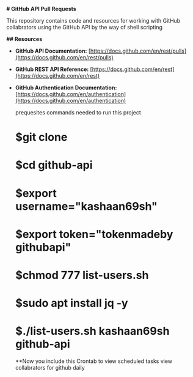  **# GitHub API Pull Requests**

This repository contains code and resources for working with GitHub collabrators using the GitHub API by the way of shell scripting


**## Resources**

- **GitHub API Documentation:** [https://docs.github.com/en/rest/pulls](https://docs.github.com/en/rest/pulls)
- **GitHub REST API Reference:** [https://docs.github.com/en/rest](https://docs.github.com/en/rest)
- **GitHub Authentication Documentation:** [https://docs.github.com/en/authentication](https://docs.github.com/en/authentication)

  prequesites commands needed  to run this project
  # $git clone <repo url>
  # $cd github-api
  # $export username="kashaan69sh"
  # $export token="tokenmadeby githubapi"
  # $chmod 777 list-users.sh
  # $sudo apt install jq -y
  # $./list-users.sh kashaan69sh github-api

  **Now you include this Crontab to view scheduled tasks view collabrators for github daily 
